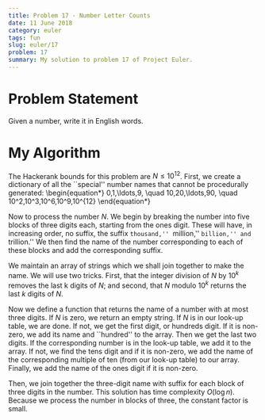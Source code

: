 ```yaml
---
title: Problem 17 - Number Letter Counts
date: 11 June 2018
category: euler
tags: fun
slug: euler/17
problem: 17
summary: My solution to problem 17 of Project Euler.
---
```


# Problem Statement

Given a number, write it in English words.

# My Algorithm

The Hackerank bounds for this problem are $N \le 10^{12}$.
First, we create a dictionary of all the ``special'' number names that cannot be procedurally generated:
\begin{equation*}
	0,1,\ldots,9, \quad 10,20,\ldots,90, \quad 10^2,10^3,10^6,10^9,10^{12}
\end{equation*}

Now to process the number $N$.
We begin by breaking the number into five blocks of three digits each, starting from the ones digit.
These will have, in increasing order, no suffix, the suffix ``thousand,'' ``million,'' ``billion,'' and ``trillion.''
We then find the name of the number corresponding to each of these blocks and add the corresponding suffix.

We maintain an array of strings which we shall join together to make the name.
We will use two tricks.
First, that the integer division of $N$ by $10^k$ removes the last k digits of $N$; and second, that $N$ modulo $10^k$ returns the last $k$ digits of $N$.

Now we define a function that returns the name of a number with at most three digits.
If $N$ is zero, we return an empty string.
If $N$ is in our look-up table, we are done.
If not, we get the first digit, or hundreds digit.
If it is non-zero, we add its name and ``hundred'' to the array.
Then we get the last two digits.
If the corresponding number is in the look-up table, we add it to the array.
If not, we find the tens digit and if it is non-zero, we add the name of the corresponding multiple of ten (from our look-up table) to our array.
Finally, we add the name of the ones digit if it is non-zero.

Then, we join together the three-digit name with suffix for each block of three digits in the number.
This solution has time complexity $O(\log n)$.
Because we process the number in blocks of three, the constant factor is small.